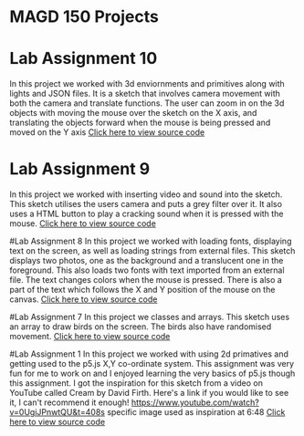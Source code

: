 # MAGD 150 Projects

# Lab Assignment 10 
In this project we worked with 3d enviornments and primitives along with lights and JSON files. It is a sketch that involves camera movement with both the camera and translate functions. The user can zoom in on the 3d objects with moving the mouse over the sketch on the X axis, and translating the objects forward when the mouse is being pressed and moved on the Y axis
[Click here to view source code](https://editor.p5js.org/DonDinglerTheMingler/sketches/6UX2ho34T)

# Lab Assignment 9
In this project we worked with inserting video and sound into the sketch. This sketch utilises the users camera and puts a grey filter over it. It also uses a HTML button to play a cracking sound when it is pressed with the mouse. 
[Click here to view source code](https://editor.p5js.org/DonDinglerTheMingler/sketches/_fa4yJ54a)

#Lab Assignment 8
In this project we worked with loading fonts, displaying text on the screen, as well as loading strings from external files. This sketch displays two photos, one as the background and a translucent one in the foreground. This also loads two fonts with text imported from an external file. The text changes colors when the mouse is pressed. There is also a part of the text which follows the X and Y position of the mouse on the canvas. 
[Click here to view source code](https://editor.p5js.org/DonDinglerTheMingler/sketches/icYkl3pF4)

#Lab Assignment 7
In this project we classes and arrays. This sketch uses an array to draw birds on the screen. The birds also have randomised movement.
[Click here to view source code](https://editor.p5js.org/DonDinglerTheMingler/sketches/kNHSeTnxC)

#Lab Assignment 1
In this project we worked with using 2d primatives and getting used to the p5.js X,Y co-ordinate system. This assignment was very fun for me to work on and I enjoyed learning the very basics of p5.js though this assignment. I got the inspiration for this sketch from a video on YouTube called Cream by David Firth. Here's a link if you would like to see it, I can't recommend it enough! https://www.youtube.com/watch?v=0UgiJPnwtQU&t=408s specific image used as inspiration at 6:48
[Click here to view source code](https://editor.p5js.org/DonDinglerTheMingler/sketches/zAue2ANxu)
